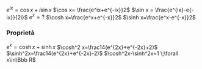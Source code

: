$e^{ix}=\cos x +i\sin x$
$\cos x= \frac{e^ix+e^{-ix}}2$
$\sin x = \frac{e^{ix}-e{-ix}}{2i}$
$e^x=?$
$\cosh x=\frac{e^x+e^{-x}}2$
$\sinh x=\frac{e^x-e^{-x}}2$

### Proprietà
$e^x=\cosh x + \sinh x$
$\cosh^2 x=\frac14(e^{2x}+e^{-2x}+2)$
$\sinh^2x=\frac14(e^{2x}+e^{-2x}-2)$
$\cosh^2x-\sinh^2x=1 \;\forall x\in\Bbb R$
